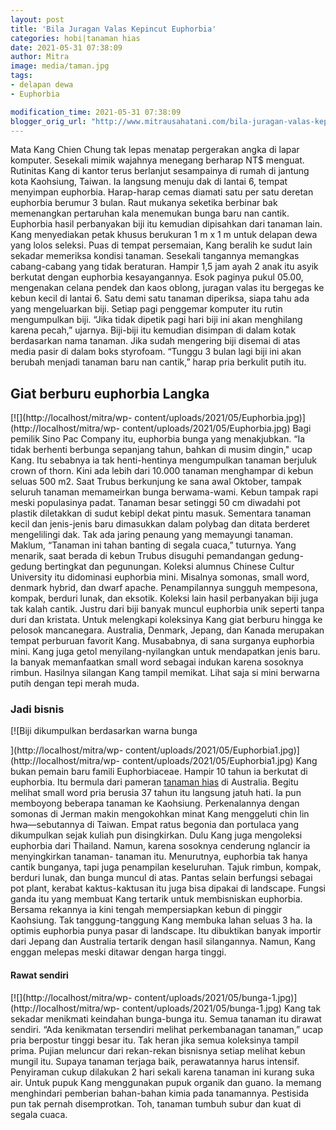 ```yaml
---
layout: post
title: 'Bila Juragan Valas Kepincut Euphorbia'
categories: hobi|tanaman hias
date: 2021-05-31 07:38:09
author: Mitra
image: media/taman.jpg
tags:
- delapan dewa
- Euphorbia

modification_time: 2021-05-31 07:38:09
blogger_orig_url: "http://www.mitrausahatani.com/bila-juragan-valas-kepincut-euphorbia.html"
---
```


Mata Kang Chien Chung tak lepas menatap pergerakan angka di lapar komputer.
Sesekali mimik wajahnya menegang berharap NT$ menguat. Rutinitas Kang di
kantor terus berlanjut sesampainya di rumah di jantung kota Kaohsiung, Taiwan.
Ia langsung menuju dak di lantai 6, tempat menyimpan euphorbia. Harap-harap
cemas diamati satu per satu deretan euphorbia berumur 3 bulan. Raut mukanya
seketika berbinar bak memenangkan pertaruhan kala menemukan bunga baru nan
cantik. Euphorbia hasil perbanyakan biji itu kemudian dipisahkan dari tanaman
lain. Kang menyediakan petak khusus berukuran 1 m x 1 m untuk delapan dewa
yang lolos seleksi. Puas di tempat persemaian, Kang beralih ke sudut lain
sekadar memeriksa kondisi tanaman. Sesekali tangannya memangkas cabang-cabang
yang tidak beraturan. Hampir 1,5 jam ayah 2 anak itu asyik berkutat dengan
euphorbia kesayangannya. Esok paginya pukul 05.00, mengenakan celana pendek
dan kaos oblong, juragan valas itu bergegas ke kebun kecil di lantai 6. Satu
demi satu tanaman diperiksa, siapa tahu ada yang mengeluarkan biji. Setiap
pagi penggemar komputer itu rutin mengumpulkan biji. “Jika tidak dipetik pagi
hari biji ini akan menghilang karena pecah,” ujarnya. Biji-biji itu kemudian
disimpan di dalam kotak berdasarkan nama tanaman. Jika sudah mengering biji
disemai di atas media pasir di dalam boks styrofoam. “Tunggu 3 bulan lagi biji
ini akan berubah menjadi tanaman baru nan cantik,” harap pria berkulit putih
itu.

## Giat berburu euphorbia Langka

[![](http://localhost/mitra/wp-
content/uploads/2021/05/Euphorbia.jpg)](http://localhost/mitra/wp-
content/uploads/2021/05/Euphorbia.jpg) Bagi pemilik Sino Pac Company itu,
euphorbia bunga yang menakjubkan. “Ia tidak berhenti berbunga sepanjang tahun,
bahkan di musim dingin," ucap Kang. Itu sebabnya ia tak henti-hentinya
mengumpulkan tanaman berjuluk crown of thorn. Kini ada lebih dari 10.000
tanaman menghampar di kebun seluas 500 m2. Saat Trubus berkunjung ke sana awal
Oktober, tampak seluruh tanaman memameirkan bunga berwama-wami. Kebun tampak
rapi meski populasinya padat. Tanaman besar setinggi 50 cm diwadahi pot
plastik diletakkan di sudut kebipl dekat pintu masuk. Sementara tanaman kecil
dan jenis-jenis baru dimasukkan dalam polybag dan ditata berderet mengelilingi
dak. Tak ada jaring penaung yang memayungi tanaman. Maklum, “Tanaman ini tahan
banting di segala cuaca,” tuturnya. Yang menarik, saat berada di kebun Trubus
disuguhi pemandangan gedung-gedung bertingkat dan pegunungan. Koleksi alumnus
Chinese Cultur University itu didominasi euphorbia mini. Misalnya somonas,
small word, denmark hybrid, dan dwarf apache. Penampilannya sungguh mempesona,
kompak, berduri lunak, dan eksotik. Koleksi lain hasil perbanyakan biji juga
tak kalah cantik. Justru dari biji banyak muncul euphorbia unik seperti tanpa
duri dan kristata. Untuk melengkapi koleksinya Kang giat berburu hingga ke
pelosok mancanegara. Australia, Denmark, Jepang, dan Kanada merupakan tempat
perburuan favorit Kang. Musababnya, di sana surganya euphorbia mini. Kang juga
getol menyilang-nyilangkan untuk mendapatkan jenis baru. Ia banyak
memanfaatkan small word sebagai indukan karena sosoknya rimbun. Hasilnya
silangan Kang tampil memikat. Lihat saja si mini berwarna putih dengan tepi
merah muda.

### Jadi bisnis

[![Biji dikumpulkan berdasarkan warna bunga

](http://localhost/mitra/wp-
content/uploads/2021/05/Euphorbia1.jpg)](http://localhost/mitra/wp-
content/uploads/2021/05/Euphorbia1.jpg) Kang bukan pemain baru famili
Euphorbiaceae. Hampir 10 tahun ia berkutat di euphorbia. Itu bermula dari
pameran [tanaman hias](https://www.mitrausahatani.com/tanaman-hias "tanaman hias") di
Australia. Begitu melihat small word pria berusia 37 tahun itu langsung jatuh
hati. Ia pun memboyong beberapa tanaman ke Kaohsiung. Perkenalannya dengan
somonas di Jerman makin mengokohkan minat Kang menggeluti chin lin
hwa—sebutannya di Taiwan. Empat ratus begonia dan portulaca yang dikumpulkan
sejak kuliah pun disingkirkan. Dulu Kang juga mengoleksi euphorbia dari
Thailand. Namun, karena sosoknya cenderung nglancir ia menyingkirkan tanaman-
tanaman itu. Menurutnya, euphorbia tak hanya cantik bunganya, tapi juga
penampilan keseluruhan. Tajuk rimbun, kompak, berduri lunak, dan bunga muncul
di atas. Pantas selain berfungsi sebagai pot plant, kerabat kaktus-kaktusan
itu juga bisa dipakai di landscape. Fungsi ganda itu yang membuat Kang
tertarik untuk membisniskan euphorbia. Bersama rekannya ia kini tengah
mempersiapkan kebun di pinggir Kaohsiung. Tak tanggung-tanggung Kang membuka
lahan seluas 3 ha. Ia optimis euphorbia punya pasar di landscape. Itu
dibuktikan banyak importir dari Jepang dan Australia tertarik dengan hasil
silangannya. Namun, Kang enggan melepas meski ditawar dengan harga tinggi.

#### Rawat sendiri

[![](http://localhost/mitra/wp-
content/uploads/2021/05/bunga-1.jpg)](http://localhost/mitra/wp-
content/uploads/2021/05/bunga-1.jpg) Kang tak sekadar menikmati keindahan
bunga-bunga itu. Semua tanaman itu dirawat sendiri. “Ada kenikmatan tersendiri
melihat perkembanagan tanaman,” ucap pria berpostur tinggi besar itu. Tak
heran jika semua koleksinya tampil prima. Pujian meluncur dari rekan-rekan
bisnisnya setiap melihat kebun mungil itu. Supaya tanaman terjaga baik,
perawatannya harus intensif. Penyiraman cukup dilakukan 2 hari sekali karena
tanaman ini kurang suka air. Untuk pupuk Kang menggunakan pupuk organik dan
guano. Ia memang menghindari pemberian bahan-bahan kimia pada tanamannya.
Pestisida pun tak pernah disemprotkan. Toh, tanaman tumbuh subur dan kuat di
segala cuaca.


